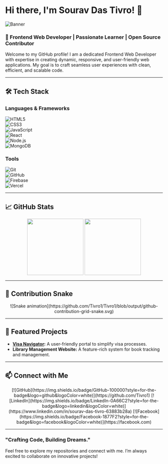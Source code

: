 # Hi there, I'm Sourav Das Tivro! 👋  

![Banner](https://i.ibb.co.com/QmS5knw/57-E0495-D-2876-43-DF-BFA6-926610-DF2-CC4.png)  
<!-- Replace the placeholder link with your custom banner image link -->

### 🚀 Frontend Web Developer | Passionate Learner | Open Source Contributor  

Welcome to my GitHub profile! I am a dedicated Frontend Web Developer with expertise in creating dynamic, responsive, and user-friendly web applications. My goal is to craft seamless user experiences with clean, efficient, and scalable code.  

---

## 🛠️ Tech Stack  

### **Languages & Frameworks**  
![HTML5](https://img.shields.io/badge/HTML5-E34F26?style=for-the-badge&logo=html5&logoColor=white)  
![CSS3](https://img.shields.io/badge/CSS3-1572B6?style=for-the-badge&logo=css3&logoColor=white)  
![JavaScript](https://img.shields.io/badge/JavaScript-F7DF1E?style=for-the-badge&logo=javascript&logoColor=black)  
![React](https://img.shields.io/badge/React-20232A?style=for-the-badge&logo=react&logoColor=61DAFB)  
![Node.js](https://img.shields.io/badge/Node.js-339933?style=for-the-badge&logo=nodedotjs&logoColor=white)  
![MongoDB](https://img.shields.io/badge/MongoDB-4EA94B?style=for-the-badge&logo=mongodb&logoColor=white)  

### **Tools**  
![Git](https://img.shields.io/badge/Git-F05032?style=for-the-badge&logo=git&logoColor=white)  
![GitHub](https://img.shields.io/badge/GitHub-181717?style=for-the-badge&logo=github&logoColor=white)  
![Firebase](https://img.shields.io/badge/Firebase-FFCA28?style=for-the-badge&logo=firebase&logoColor=black)  
![Vercel](https://img.shields.io/badge/Vercel-000000?style=for-the-badge&logo=vercel&logoColor=white)  

---

## 📈 GitHub Stats  

<div align="center">  
  <img height="180em" src="https://github-readme-stats.vercel.app/api?username=Tivro1&show_icons=true&hide_border=true&theme=radical" />  
  <img height="180em" src="https://github-readme-streak-stats.herokuapp.com/?user=Tivro1&hide_border=true&theme=radical" />  
</div>  

---

## 🐍 Contribution Snake  

<div align="center">  
  ![Snake animation](https://github.com/Tivro1/Tivro1/blob/output/github-contribution-grid-snake.svg)  
</div>  

---

## 🌟 Featured Projects  

- **[Visa Navigator](https://hnnavigate.vercel.app):** A user-friendly portal to simplify visa processes.  
- **Library Management Website:** A feature-rich system for book tracking and management.  

---

## 📫 Connect with Me  

<div align="center">  
  [![GitHub](https://img.shields.io/badge/GitHub-100000?style=for-the-badge&logo=github&logoColor=white)](https://github.com/Tivro1)  
  [![LinkedIn](https://img.shields.io/badge/LinkedIn-0A66C2?style=for-the-badge&logo=linkedin&logoColor=white)](https://www.linkedin.com/in/sourav-das-tivro-63883b28a)  
  [![Facebook](https://img.shields.io/badge/Facebook-1877F2?style=for-the-badge&logo=facebook&logoColor=white)](https://facebook.com) <!-- Replace with your Facebook profile link -->  
</div>  

---

### "Crafting Code, Building Dreams."  
Feel free to explore my repositories and connect with me. I’m always excited to collaborate on innovative projects!  
